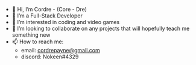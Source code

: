- 👋 Hi, I’m Cordre - (Core - Dre)
- 🌱 I’m a Full-Stack Developer
- 👀 I’m interested in coding and video games
- 💞️ I’m looking to collaborate on any projects that will hopefully teach me something new
- 📫 How to reach me:
  * email: cordrepayne@gmail.com
  * discord: Nokeen#4329
  
<!---
nokeen12/nokeen12 is a ✨ special ✨ repository because its `README.md` (this file) appears on your GitHub profile.
You can click the Preview link to take a look at your changes.
--->
